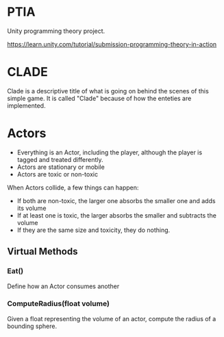 # PTIA

Unity programming theory project.

https://learn.unity.com/tutorial/submission-programming-theory-in-action

# CLADE

Clade is a descriptive title of what is going on behind the scenes of this simple game. It is called "Clade" because of how the enteties are implemented.

# Actors

* Everything is an Actor, including the player, although the player is tagged and treated differently.
* Actors are stationary or mobile
* Actors are toxic or non-toxic

When Actors collide, a few things can happen:
* If both are non-toxic, the larger one absorbs the smaller one and adds its volume
* If at least one is toxic, the larger absorbs the smaller and subtracts the volume
* If they are the same size and toxicity, they do nothing.

## Virtual Methods
### Eat()
  Define how an Actor consumes another
### ComputeRadius(float volume)
  Given a float representing the volume of an actor, compute the radius of a bounding sphere.
